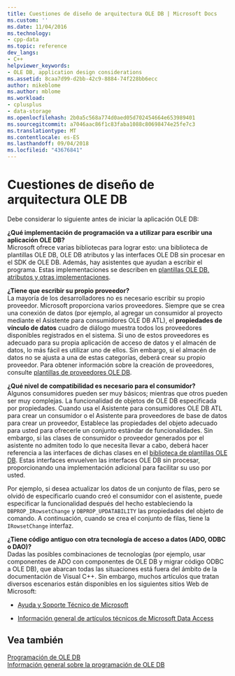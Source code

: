 ```yaml
---
title: Cuestiones de diseño de arquitectura OLE DB | Microsoft Docs
ms.custom: ''
ms.date: 11/04/2016
ms.technology:
- cpp-data
ms.topic: reference
dev_langs:
- C++
helpviewer_keywords:
- OLE DB, application design considerations
ms.assetid: 8caa7d99-d2bb-42c9-8884-74f228bb6ecc
author: mikeblome
ms.author: mblome
ms.workload:
- cplusplus
- data-storage
ms.openlocfilehash: 2b0a5c568a774d0aed05d702454664e653989401
ms.sourcegitcommit: a7046aac86f1c83faba1088c80698474e25fe7c3
ms.translationtype: MT
ms.contentlocale: es-ES
ms.lasthandoff: 09/04/2018
ms.locfileid: "43676841"
---
```

# <a name="ole-db-architectural-design-issues"></a>Cuestiones de diseño de arquitectura OLE DB
Debe considerar lo siguiente antes de iniciar la aplicación OLE DB:  
  
 **¿Qué implementación de programación va a utilizar para escribir una aplicación OLE DB?**  
 Microsoft ofrece varias bibliotecas para lograr esto: una biblioteca de plantillas OLE DB, OLE DB atributos y las interfaces OLE DB sin procesar en el SDK de OLE DB. Además, hay asistentes que ayudan a escribir el programa. Estas implementaciones se describen en [plantillas OLE DB, atributos y otras implementaciones](../../data/oledb/ole-db-templates-attributes-and-other-implementations.md).  
  
 **¿Tiene que escribir su propio proveedor?**  
 La mayoría de los desarrolladores no es necesario escribir su propio proveedor. Microsoft proporciona varios proveedores. Siempre que se crea una conexión de datos (por ejemplo, al agregar un consumidor al proyecto mediante el Asistente para consumidores OLE DB ATL), el **propiedades de vínculo de datos** cuadro de diálogo muestra todos los proveedores disponibles registrados en el sistema. Si uno de estos proveedores es adecuado para su propia aplicación de acceso de datos y el almacén de datos, lo más fácil es utilizar uno de ellos. Sin embargo, si el almacén de datos no se ajusta a una de estas categorías, deberá crear su propio proveedor. Para obtener información sobre la creación de proveedores, consulte [plantillas de proveedores OLE DB](../../data/oledb/ole-db-provider-templates-cpp.md).  
  
 **¿Qué nivel de compatibilidad es necesario para el consumidor?**  
 Algunos consumidores pueden ser muy básicos; mientras que otros pueden ser muy complejas. La funcionalidad de objetos de OLE DB especificada por propiedades. Cuando usa el Asistente para consumidores OLE DB ATL para crear un consumidor o el Asistente para proveedores de base de datos para crear un proveedor, Establece las propiedades del objeto adecuado para usted para ofrecerle un conjunto estándar de funcionalidades. Sin embargo, si las clases de consumidor o proveedor generados por el asistente no admiten todo lo que necesita llevar a cabo, deberá hacer referencia a las interfaces de dichas clases en el [biblioteca de plantillas OLE DB](../../data/oledb/ole-db-templates.md). Estas interfaces envuelven las interfaces OLE DB sin procesar, proporcionando una implementación adicional para facilitar su uso por usted.  
  
 Por ejemplo, si desea actualizar los datos de un conjunto de filas, pero se olvidó de especificarlo cuando creó el consumidor con el asistente, puede especificar la funcionalidad después del hecho estableciendo la `DBPROP_IRowsetChange` y `DBPROP_UPDATABILITY` las propiedades del objeto de comando. A continuación, cuando se crea el conjunto de filas, tiene la `IRowsetChange` interfaz.  
  
 **¿Tiene código antiguo con otra tecnología de acceso a datos (ADO, ODBC o DAO)?**  
 Dadas las posibles combinaciones de tecnologías (por ejemplo, usar componentes de ADO con componentes de OLE DB y migrar código ODBC a OLE DB), que abarcan todas las situaciones está fuera del ámbito de la documentación de Visual C++. Sin embargo, muchos artículos que tratan diversos escenarios están disponibles en los siguientes sitios Web de Microsoft:  
  
-   [Ayuda y Soporte Técnico de Microsoft](https://support.microsoft.com/)  
  
-   [Información general de artículos técnicos de Microsoft Data Access](https://msdn.microsoft.com/en-us/library/ms810811.aspx)  
  
## <a name="see-also"></a>Vea también  
 [Programación de OLE DB](../../data/oledb/ole-db-programming.md)   
 [Información general sobre la programación de OLE DB](../../data/oledb/ole-db-programming-overview.md)